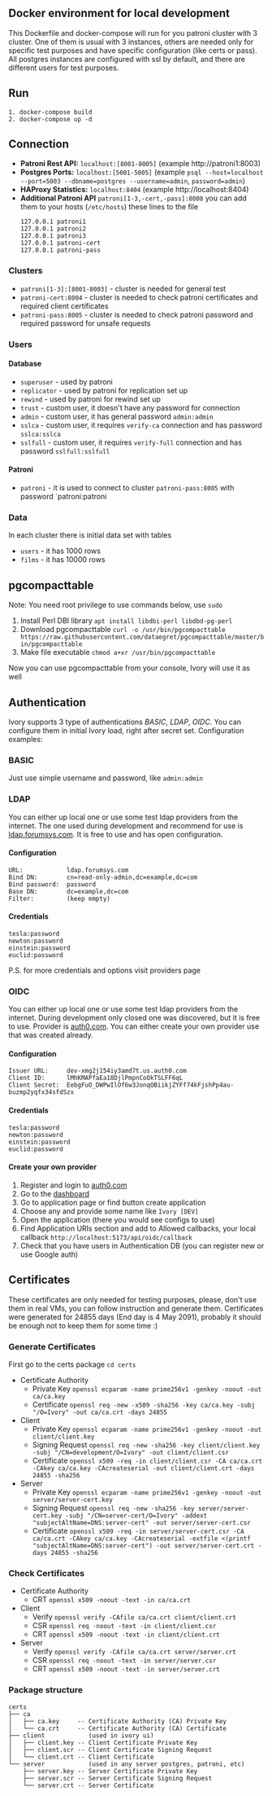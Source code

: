 ## Docker environment for local development

This Dockerfile and docker-compose will run for you patroni cluster with 3 cluster. One of them is usual with 3
instances, others are needed only for specific test purposes and have specific configuration (like certs or pass).
All postgres instances are configured with ssl by default, and there are different users for test purposes.

## Run

```
1. docker-compose build
2. docker-compose up -d
```

## Connection

- **Patroni Rest API:** `localhost:[8001-8005]` (example http://patroni1:8003)
- **Postgres Ports:** `localhost:[5001-5005]` (example `psql --host=localhost --port=5003 --dbname=postgres --username=admin`, `password=admin`)
- **HAProxy Statistics:** `localhost:8404` (example http://localhost:8404)
- **Additional Patroni API** `patroni[1-3,-cert,-pass]:8008` you can add them to your hosts
  (`/etc/hosts`) these lines to the file
  ``` 
  127.0.0.1 patroni1
  127.0.0.1 patroni2
  127.0.0.1 patroni3
  127.0.0.1 patroni-cert
  127.0.0.1 patroni-pass
  ```
  
### Clusters

- `patroni[1-3]:[8001-8003]` - cluster is needed for general test
- `patroni-cert:8004` - cluster is needed to check patroni certificates and required client certificates
- `patroni-pass:8005` - cluster is needed to check patroni password and required password for unsafe requests

### Users

#### Database
- `superuser` - used by patroni
- `replicator` - used by patroni for replication set up
- `rewind` - used by patroni for rewind set up
- `trust` - custom user, it doesn't have any password for connection
- `admin` - custom user, it has general password `admin:admin`
- `sslca` - custom user, it requires `verify-ca` connection and has password `sslca:sslca`
- `sslfull` - custom user, it requires `verify-full` connection and has password `sslfull:sslfull`

#### Patroni
- `patroni` - it is used to connect to cluster `patroni-pass:8005` with password `patroni:patroni

### Data

In each cluster there is initial data set with tables
- `users` - it has 1000 rows
- `films` - it has 10000 rows

## pgcompacttable

Note: You need root privilege to use commands below, use `sudo`

1. Install Perl DBI library `apt install libdbi-perl libdbd-pg-perl`
2. Download pgcompacttable `curl -o /usr/bin/pgcompacttable https://raw.githubusercontent.com/dataegret/pgcompacttable/master/bin/pgcompacttable`
3. Make file executable `chmod a+xr /usr/bin/pgcompacttable`

Now you can use pgcompacttable from your console, Ivory will use it as well

## Authentication

Ivory supports 3 type of authentications *BASIC*, *LDAP*, *OIDC*.
You can configure them in initial Ivory load, right after secret set.
Configuration examples:

### BASIC

Just use simple username and password, like `admin:admin`

### LDAP

You can either up local one or use some test ldap providers from the internet.
The one used during development and recommend for use is [ldap.forumsys.com](https://www.forumsys.com/2022/05/10/online-ldap-test-server/).
It is free to use and has open configuration.

#### Configuration
```
URL:            ldap.forumsys.com
Bind DN:        cn=read-only-admin,dc=example,dc=com
Bind password:  password
Base DN:        dc=example,dc=com
Filter:         (keep empty)
```

#### Credentials
```
tesla:password
newton:password
einstein:password
euclid:password
```

P.S. for more credentials and options visit providers page

### OIDC

You can either up local one or use some test ldap providers from the internet.
During development only closed one was discovered, but it is free to use.
Provider is [auth0.com](https://auth0.com). You can either create your own provider use that was created already.

#### Configuration

```
Issuer URL:     dev-xmg2j154iy3amd7t.us.auth0.com
Client ID:      lMhKMAPfaEa18DjlPmpnCoOkTSLFF6qL
Client Secret:  EebgFuO_DWPwIlOf6w3JonqOBiikjZYFf74kFjshPp4au-buzmp2yqfx34sfdSzx
```

#### Credentials
```
tesla:password
newton:password
einstein:password
euclid:password
```

#### Create your own provider

1. Register and login to [auth0.com](https://auth0.com)
2. Go to the [dashboard](https://manage.auth0.com/dashboard)
3. Go to application page or find button create application
4. Choose any and provide some name like `Ivory [DEV]`
5. Open the application (there you would see configs to use)
6. Find Application URIs section and add to Allowed callbacks, your local callback `http://localhost:5173/api/oidc/callback`
7. Check that you have users in Authentication DB (you can register new or use Google auth)


## Certificates

These certificates are only needed for testing purposes, please, don't use them in real VMs, you can
follow instruction and generate them. Certificates were generated for 24855 days (End day is 4 May 2091),
probably it should be enough not to keep them for some time :)

### Generate Certificates

First go to the certs package `cd certs`

- Certificate Authority
  - Private Key `openssl ecparam -name prime256v1 -genkey -noout -out ca/ca.key`
  - Certificate `openssl req -new -x509 -sha256 -key ca/ca.key -subj "/O=Ivory" -out ca/ca.crt -days 24855`
- Client
  - Private Key `openssl ecparam -name prime256v1 -genkey -noout -out client/client.key`
  - Signing Request `openssl req -new -sha256 -key client/client.key -subj "/CN=development/O=Ivory" -out client/client.csr`
  - Certificate `openssl x509 -req -in client/client.csr -CA ca/ca.crt -CAkey ca/ca.key -CAcreateserial -out client/client.crt -days 24855 -sha256`
- Server
  - Private Key `openssl ecparam -name prime256v1 -genkey -noout -out server/server-cert.key`
  - Signing Request `openssl req -new -sha256 -key server/server-cert.key -subj "/CN=server-cert/O=Ivory" -addext "subjectAltName=DNS:server-cert" -out server/server-cert.csr`
  - Certificate `openssl x509 -req -in server/server-cert.csr -CA ca/ca.crt -CAkey ca/ca.key -CAcreateserial -extfile <(printf "subjectAltName=DNS:server-cert") -out server/server-cert.crt -days 24855 -sha256`

### Check Certificates

- Certificate Authority
  - CRT `openssl x509 -noout -text -in ca/ca.crt`
- Client
  - Verify `openssl verify -CAfile ca/ca.crt client/client.crt`
  - CSR `openssl req -noout -text -in client/client.csr`
  - CRT `openssl x509 -noout -text -in client/client.crt`
- Server
  - Verify `openssl verify -CAfile ca/ca.crt server/server.crt`
  - CSR `openssl req -noout -text -in server/server.csr`
  - CRT `openssl x509 -noout -text -in server/server.crt`


### Package structure

```
certs
├── ca
│   ├── ca.key     -- Certificate Authority (CA) Private Key
│   └── ca.crt     -- Certificate Authority (CA) Certificate
├── client            (used in ivory ui)
│   ├── client.key -- Client Certificate Private Key
│   ├── client.scr -- Client Certificate Signing Request
│   └── client.crt -- Client Certificate
└── server            (used in any server postgres, patroni, etc)
    ├── server.key -- Server Certificate Private Key
    ├── server.scr -- Server Certificate Signing Request
    └── server.crt -- Server Certificate
```
